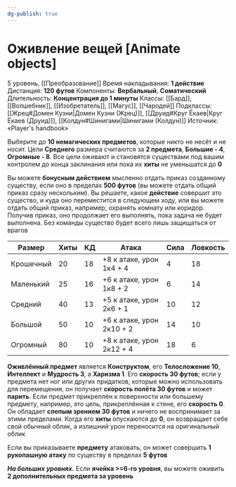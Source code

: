 ```yaml
---
dg-publish: true
---
```

# Оживление вещей [Animate objects]
5 уровень, [[Преобразование]]
Время накладывания: **1 действие**
Дистанция: **120 футов**
Компоненты: **Вербальный**, **Соматический**
Длительность: **Концентрация до 1 минуты**
Классы: [[Бард]], [[Волшебник]], [[Изобретатель]], [[Магус]], [[Чародей]]
Подклассы: [[Жрец#Домен Кузни|Домен Кузни (Жрец)]], [[Друид#Круг Ёкаев|Круг Ёкаев (Друид)]], [[Колдун#Шинигами|Шинигами (Колдун)]]
Источник: «Player's handbook»

Выберите до **10 немагических предметов**, которые никто не несёт и не носит. Цели **Среднего** размера считаются за **2 предмета**, **Большие - 4**, **Огромные - 8**. Все цели оживают и становятся существами под вашим контролем до конца заклинания или пока их **хиты** не уменьшатся до **0**

Вы можете **бонусным действием** мысленно отдать приказ созданному существу, если оно в пределах **500 футов** (вы можете отдать общий приказ сразу нескольким). Вы решаете, какое **действие** совершит это существо, и куда оно переместится в следующем ходу, или вы можете отдать общий приказ, например, охранять комнату или коридор. Получив приказ, оно продолжает его выполнять, пока задача не будет выполнена. Без команды существо будет всего лишь защищаться от врагов

| Размер    | Хиты | КД  | Атака                     | Сила | Ловкость |
| --------- | ---- | --- | ------------------------- | ---- | -------- |
| Крошечный | 20   | 18  | +8 к атаке, урон 1к4 + 4  | 4    | 18       |
| Маленький | 25   | 16  | +6 к атаке, урон 1к8 + 2  | 6    | 14       |
| Средний   | 40   | 13  | +5 к атаке, урон 2к6 + 1  | 10   | 12       |
| Большой   | 50   | 10  | +6 к атаке, урон 2к10 + 2 | 14   | 10       |
| Огромный  | 80   | 10  | +8 к атаке, урон 2к12 + 4 | 18   | 6        |
**Оживлённый предмет** является **Конструктом**, его **Телосложение 10**, **Интеллект** и **Мудрость 3**, а **Харизма 1**. Его **скорость 30 футов**; если у предмета нет ног или других придатков, которые можно использовать для перемещения, он получает **скорость полёта 30 футов** и может **парить**. Если предмет прикреплён к поверхности или большему предмету, например, это цепь, прикреплённая к стене, его **скорость 0**. Он обладает **слепым зрением 30 футов** и ничего не воспринимает за этими пределами. Когда его **хиты** опускаются до **0**, он возвращает себе свой обычный облик, а излишний урон переносится на оригинальный облик

Если вы приказываете **предмету** атаковать, он может совершить **1 рукопашную атаку** по существу в пределах **5 футов**

_**На больших уровнях.**_ Если **ячейка >=6-го уровня**, вы можете оживить **2 дополнительных предмета за уровень**